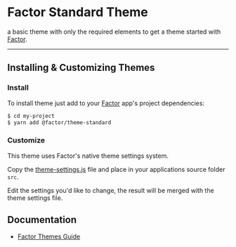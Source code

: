 # Factor Standard Theme

a basic theme with only the required elements to get a theme started with [Factor](https://factor.dev/).

<!-- Live demo: https://standard-theme.factor.dev/ -->

---

## Installing & Customizing Themes

### Install

To install theme just add to your [Factor](https://factor.dev/) app's project dependencies:

```bash
$ cd my-project
$ yarn add @factor/theme-standard
```

### Customize

This theme uses Factor's native theme settings system.

Copy the [theme-settings.js](https://github.com/fiction-com/factor/blob/master/%40factor/%40themes/theme-standard/src/theme-settings.js) file and place in your applications source folder `src`.

Edit the settings you'd like to change, the result will be merged with the theme settings file.

## Documentation

- [Factor Themes Guide](https://factor.dev/guide/themes)
